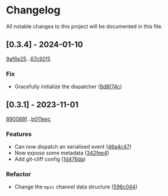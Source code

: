 # Changelog

All notable changes to this project will be documented in this file.

## [0.3.4] - 2024-01-10

[9af6e25](9af6e256f4cb98462115e4bc2936c1f14fd44662)...[67c92f5](67c92f5c42af9bbfabeb4765e7b06caf9ff41aad)

### Fix

- Gracefully initialize the dispatcher ([9d8f74c](9d8f74c1965a5e46655a6e08062292062ad9e303))

## [0.3.1] - 2023-11-01

[890088f](890088fc8a23829cb2df823e429eade3a78d50f6)...[b011eec](b011eec92913675c975568772c9096ccc3e38618)

### Features

- Can now dispatch an serialised event ([46a4c47](46a4c47cc1bfd13f59e86cc12566a2778f71b1e0))
- Now expose some metadata ([342fee4](342fee4c064e4dae4fbf110c0a061da6e405e717))
- Add git-cliff config ([1d476da](1d476daeee97c895373aaa447baa219d8425d3bf))

### Refactor

- Change the `mpsc` channel data structure ([596c044](596c0442d35bc4d3dcc2a8cf080f1ec329a55883))

<!-- generated by git-cliff -->
